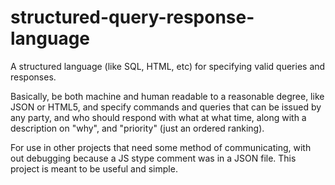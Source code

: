 # structured-query-response-language
A structured language (like SQL, HTML, etc) for specifying valid queries and responses.

Basically, be both machine and human readable to a reasonable degree, like JSON or HTML5, and specify commands and queries that can be issued by any party, and who should respond with what at what time, along with a description on "why", and "priority" (just an ordered ranking).

For use in other projects that need some method of communicating, with out debugging because a JS stype comment was in a JSON file. This project is meant to be useful and simple.
